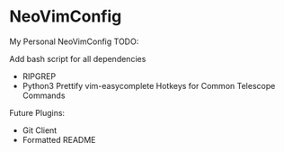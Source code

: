 # NeoVimConfig
My Personal NeoVimConfig
TODO:

Add bash script for all dependencies
* RIPGREP
* Python3
Prettify vim-easycomplete
Hotkeys for Common Telescope Commands

Future Plugins:
* Git Client
* Formatted README
